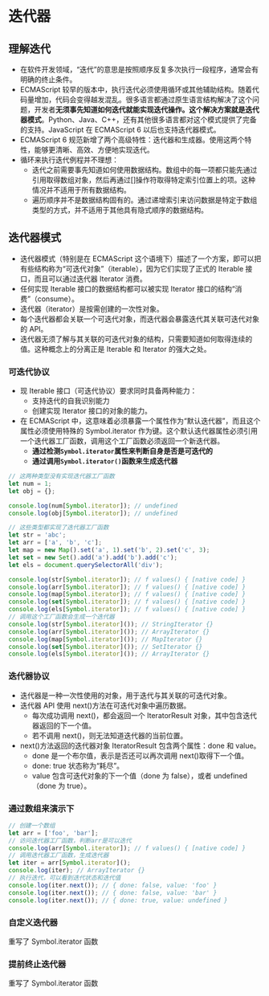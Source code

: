 # 迭代器

## 理解迭代

- 在软件开发领域，“迭代”的意思是按照顺序反复多次执行一段程序，通常会有明确的终止条件。
- ECMAScript 较早的版本中，执行迭代必须使用循环或其他辅助结构。随着代码量增加，代码会变得越发混乱。很多语言都通过原生语言结构解决了这个问题，开发者**无须事先知道如何迭代就能实现迭代操作。这个解决方案就是迭代器模式**。Python、Java、C++，还有其他很多语言都对这个模式提供了完备的支持。JavaScript 在 ECMAScript 6 以后也支持迭代器模式。
- ECMAScript 6 规范新增了两个高级特性：迭代器和生成器。使用这两个特性，能够更清晰、高效、方便地实现迭代。
- 循环来执行迭代例程并不理想：
  - 迭代之前需要事先知道如何使用数据结构。数组中的每一项都只能先通过引用取得数组对象，然后再通过[]操作符取得特定索引位置上的项。这种情况并不适用于所有数据结构。
  - 遍历顺序并不是数据结构固有的。通过递增索引来访问数据是特定于数组类型的方式，并不适用于其他具有隐式顺序的数据结构。

## 迭代器模式

- 迭代器模式（特别是在 ECMAScript 这个语境下）描述了一个方案，即可以把有些结构称为“可迭代对象”（iterable），因为它们实现了正式的 Iterable 接口，而且可以通过迭代器 Iterator 消费。
- 任何实现 Iterable 接口的数据结构都可以被实现 Iterator 接口的结构“消费”（consume）。
- 迭代器（iterator）是按需创建的一次性对象。
- 每个迭代器都会关联一个可迭代对象，而迭代器会暴露迭代其关联可迭代对象的 API。
- 迭代器无须了解与其关联的可迭代对象的结构，只需要知道如何取得连续的值。这种概念上的分离正是 Iterable 和 Iterator 的强大之处。

### 可迭代协议

- 现 Iterable 接口（可迭代协议）要求同时具备两种能力：
  - 支持迭代的自我识别能力
  - 创建实现 Iterator 接口的对象的能力。
- 在 ECMAScript 中，这意味着必须暴露一个属性作为“默认迭代器”，而且这个属性必须使用特殊的 Symbol.iterator 作为键。这个默认迭代器属性必须引用一个迭代器工厂函数，调用这个工厂函数必须返回一个新迭代器。
  - **通过检测`Symbol.iterator`属性来判断自身是否是可迭代的**
  - **通过调用`Symbol.iterator()`函数来生成迭代器**

```javascript
// 这两种类型没有实现迭代器工厂函数
let num = 1;
let obj = {};

console.log(num[Symbol.iterator]); // undefined
console.log(obj[Symbol.iterator]); // undefined

// 这些类型都实现了迭代器工厂函数
let str = 'abc';
let arr = ['a', 'b', 'c'];
let map = new Map().set('a', 1).set('b', 2).set('c', 3);
let set = new Set().add('a').add('b').add('c');
let els = document.querySelectorAll('div');

console.log(str[Symbol.iterator]); // f values() { [native code] }
console.log(arr[Symbol.iterator]); // f values() { [native code] }
console.log(map[Symbol.iterator]); // f values() { [native code] }
console.log(set[Symbol.iterator]); // f values() { [native code] }
console.log(els[Symbol.iterator]); // f values() { [native code] }
// 调用这个工厂函数会生成一个迭代器
console.log(str[Symbol.iterator]()); // StringIterator {}
console.log(arr[Symbol.iterator]()); // ArrayIterator {}
console.log(map[Symbol.iterator]()); // MapIterator {}
console.log(set[Symbol.iterator]()); // SetIterator {}
console.log(els[Symbol.iterator]()); // ArrayIterator {}
```

### 迭代器协议

- 迭代器是一种一次性使用的对象，用于迭代与其关联的可迭代对象。
- 迭代器 API 使用 next()方法在可迭代对象中遍历数据。
  - 每次成功调用 next()，都会返回一个 IteratorResult 对象，其中包含迭代器返回的下一个值。
  - 若不调用 next()，则无法知道迭代器的当前位置。
- next()方法返回的迭代器对象 IteratorResult 包含两个属性：done 和 value。
  - done 是一个布尔值，表示是否还可以再次调用 next()取得下一个值。
  - done: true 状态称为“耗尽”。
  - value 包含可迭代对象的下一个值（done 为 false），或者 undefined（done 为 true）。

### 通过数组来演示下

```javascript
// 创建一个数组
let arr = ['foo', 'bar'];
// 访问迭代器工厂函数，判断arr是可以迭代
console.log(arr[Symbol.iterator]); // f values() { [native code] }
// 调用迭代器工厂函数，生成迭代器
let iter = arr[Symbol.iterator]();
console.log(iter); // ArrayIterator {}
// 执行迭代，可以看到迭代状态和迭代值
console.log(iter.next()); // { done: false, value: 'foo' }
console.log(iter.next()); // { done: false, value: 'bar' }
console.log(iter.next()); // { done: true, value: undefined }
```

### 自定义迭代器

重写了 Symbol.iterator 函数

### 提前终止迭代器

重写了 Symbol.iterator 函数
